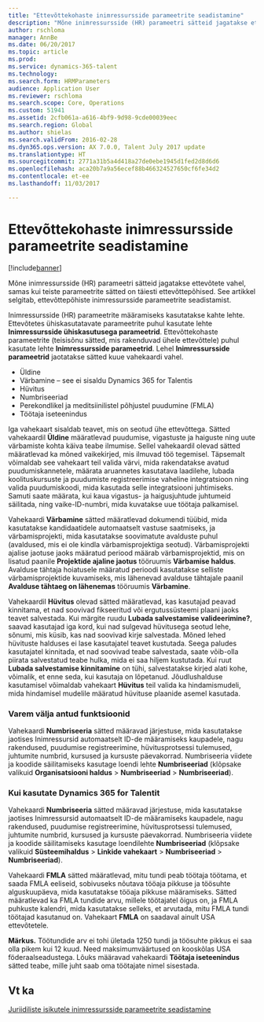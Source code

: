 ```yaml
---
title: "Ettevõttekohaste inimressursside parameetrite seadistamine"
description: "Mõne inimressursside (HR) parameetri sätteid jagatakse ettevõtete vahel, samas kui teiste parameetrite sätted on täiesti ettevõttepõhised. See artikkel selgitab, ettevõttepõhiste inimressursside parameetrite seadistamist."
author: rschloma
manager: AnnBe
ms.date: 06/20/2017
ms.topic: article
ms.prod: 
ms.service: dynamics-365-talent
ms.technology: 
ms.search.form: HRMParameters
audience: Application User
ms.reviewer: rschloma
ms.search.scope: Core, Operations
ms.custom: 51941
ms.assetid: 2cfb061a-a616-4bf9-9d98-9cde00039eec
ms.search.region: Global
ms.author: shielas
ms.search.validFrom: 2016-02-28
ms.dyn365.ops.version: AX 7.0.0, Talent July 2017 update
ms.translationtype: HT
ms.sourcegitcommit: 2771a31b5a4d418a27de0ebe1945d1fed2d8d6d6
ms.openlocfilehash: aca20b7a9a56ecef88b466324527650cf6fe34d2
ms.contentlocale: et-ee
ms.lasthandoff: 11/03/2017

---
```


# <a name="set-up-company-specific-hr-parameters"></a>Ettevõttekohaste inimressursside parameetrite seadistamine

[!include[banner](includes/banner.md)]


Mõne inimressursside (HR) parameetri sätteid jagatakse ettevõtete vahel, samas kui teiste parameetrite sätted on täiesti ettevõttepõhised. See artikkel selgitab, ettevõttepõhiste inimressursside parameetrite seadistamist.

Inimressursside (HR) parameetrite määramiseks kasutatakse kahte lehte. Ettevõtetes ühiskasutatavate parameetrite puhul kasutate lehte **Inimressursside ühiskasutusega parameetrid**. Ettevõttekohaste parameetrite (teisisõnu sätted, mis rakenduvad ühele ettevõttele) puhul kasutate lehte **Inimressursside parameetrid**. Lehel **Inimressursside parameetrid** jaotatakse sätted kuue vahekaardi vahel.

-   Üldine
-   Värbamine – see ei sisaldu Dynamics 365 for Talentis
-   Hüvitus
-   Numbriseeriad
-   Perekondlikel ja meditsiinilistel põhjustel puudumine (FMLA)
-   Töötaja iseteenindus

Iga vahekaart sisaldab teavet, mis on seotud ühe ettevõttega. Sätted vahekaardil **Üldine** määratlevad puudumise, vigastuste ja haiguste ning uute värbamiste kohta käiva teabe ilmumise. Sellel vahekaardil olevad sätted määratlevad ka mõned vaikekirjed, mis ilmuvad töö tegemisel. Täpsemalt võimaldab see vahekaart teil valida värvi, mida rakendatakse avatud puudumiskannetele, määrata aruannetes kasutatava laadilehe, lubada koolituskursuste ja puudumiste registreerimise vaheline integratsioon ning valida puudumiskoodi, mida kasutada selle integratsiooni juhtimiseks. Samuti saate määrata, kui kaua vigastus- ja haigusjuhtude juhtumeid säilitada, ning vaike-ID-numbri, mida kuvatakse uue töötaja palkamisel. 

Vahekaardi **Värbamine** sätted määratlevad dokumendi tüübid, mida kasutatakse kandidaatidele automaatselt vastuse saatmiseks, ja värbamisprojekti, mida kasutatakse soovimatute avalduste puhul (avaldused, mis ei ole kindla värbamisprojektiga seotud). Värbamisprojekti ajalise jaotuse jaoks määratud periood määrab värbamisprojektid, mis on lisatud paanile **Projektide ajaline jaotus** tööruumis **Värbamise haldus**. Avalduse tähtaja hoiatusele määratud perioodi kasutatakse selliste värbamisprojektide kuvamiseks, mis lähenevad avalduse tähtajale paanil **Avalduse tähtaeg on lähenemas** tööruumis **Värbamine**. 

Vahekaardil **Hüvitus** olevad sätted määratlevad, kas kasutajad peavad kinnitama, et nad soovivad fikseeritud või ergutussüsteemi plaani jaoks teavet salvestada. Kui märgite ruudu **Lubada salvestamise valideerimine?**, saavad kasutajad iga kord, kui nad sulgevad hüvitusega seotud lehe, sõnumi, mis küsib, kas nad soovivad kirje salvestada. Mõned lehed hüvituste halduses ei lase kasutajatel teavet kustutada. Seega paludes kasutajatel kinnitada, et nad soovivad teabe salvestada, saate võib-olla piirata salvestatud teabe hulka, mida ei saa hiljem kustutada. Kui ruut **Lubada salvestamise kinnitamine** on tühi, salvestatakse kirjed alati kohe, võimalik, et enne seda, kui kasutaja on lõpetanud. Jõudlushalduse kasutamisel võimaldab vahekaart **Hüvitus** teil valida ka hindamismudeli, mida hindamisel mudelile määratud hüvituse plaanide asemel kasutada. 

### <a name="previously-released-functionality"></a>Varem välja antud funktsioonid
Vahekaardi **Numbriseeria** sätted määravad järjestuse, mida kasutatakse jaotises Inimressursid automaatselt ID-de määramiseks kaupadele, nagu rakendused, puudumise registreerimine, hüvitusprotsessi tulemused, juhtumite numbrid, kursused ja kursuste päevakorrad. Numbriseeria viidete ja koodide säilitamiseks kasutage loendi lehte **Numbriseeriad** (klõpsake valikuid **Organisatsiooni haldus** &gt; **Numbriseeriad** &gt; **Numbriseeriad**).

### <a name="if-youre-using-dynamics-365-for-talent"></a>Kui kasutate Dynamics 365 for Talentit
Vahekaardi **Numbriseeria** sätted määravad järjestuse, mida kasutatakse jaotises Inimressursid automaatselt ID-de määramiseks kaupadele, nagu rakendused, puudumise registreerimine, hüvitusprotsessi tulemused, juhtumite numbrid, kursused ja kursuste päevakorrad. Numbriseeria viidete ja koodide säilitamiseks kasutage loendilehte **Numbriseeriad** (klõpsake valikuid **Süsteemihaldus** &gt; **Linkide vahekaart** &gt; **Numbriseeriad** &gt; **Numbriseeriad**). 

Vahekaardi **FMLA** sätted määratlevad, mitu tundi peab töötaja töötama, et saada FMLA eeliseid, sobivuseks nõutava tööaja pikkuse ja töösuhte alguskuupäeva, mida kasutatakse tööaja pikkuse määramiseks. Sätted määratlevad ka FMLA tundide arvu, millele töötajatel õigus on, ja FMLA puhkuste kalendri, mida kasutatakse selleks, et arvutada, mitu FMLA tundi töötajad kasutanud on. Vahekaart **FMLA** on saadaval ainult USA ettevõtetele. 

**Märkus.** Töötundide arv ei tohi ületada 1250 tundi ja töösuhte pikkus ei saa olla pikem kui 12 kuud. Need maksimumväärtused on kooskõlas USA föderaalseadustega. Lõuks määravad vahekaardi **Töötaja iseteenindus** sätted teabe, mille juht saab oma töötajate nimel sisestada.

<a name="see-also"></a>Vt ka
--------

[Juriidiliste isikutele inimressursside parameetrite seadistamine](set-up-hr-parameters-across-legal-entities.md)




